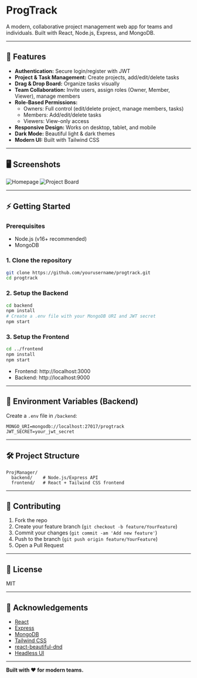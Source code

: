 # ProgTrack

A modern, collaborative project management web app for teams and individuals. Built with React, Node.js, Express, and MongoDB.

---

## 🚀 Features

- **Authentication:** Secure login/register with JWT
- **Project & Task Management:** Create projects, add/edit/delete tasks
- **Drag & Drop Board:** Organize tasks visually
- **Team Collaboration:** Invite users, assign roles (Owner, Member, Viewer), manage members
- **Role-Based Permissions:**
  - Owners: Full control (edit/delete project, manage members, tasks)
  - Members: Add/edit/delete tasks
  - Viewers: View-only access
- **Responsive Design:** Works on desktop, tablet, and mobile
- **Dark Mode:** Beautiful light & dark themes
- **Modern UI:** Built with Tailwind CSS

---

## 🖥️ Screenshots

![Homepage](./screenshots/homepage.png)
![Project Board](./screenshots/board.png)

---

## ⚡ Getting Started

### Prerequisites
- Node.js (v16+ recommended)
- MongoDB

### 1. Clone the repository
```bash
git clone https://github.com/yourusername/progtrack.git
cd progtrack
```

### 2. Setup the Backend
```bash
cd backend
npm install
# Create a .env file with your MongoDB URI and JWT secret
npm start
```

### 3. Setup the Frontend
```bash
cd ../frontend
npm install
npm start
```

- Frontend: http://localhost:3000
- Backend: http://localhost:9000

---

## 🔑 Environment Variables (Backend)
Create a `.env` file in `/backend`:
```
MONGO_URI=mongodb://localhost:27017/progtrack
JWT_SECRET=your_jwt_secret
```

---

## 🛠️ Project Structure
```
ProjManager/
  backend/    # Node.js/Express API
  frontend/   # React + Tailwind CSS frontend
```

---

## 🤝 Contributing
1. Fork the repo
2. Create your feature branch (`git checkout -b feature/YourFeature`)
3. Commit your changes (`git commit -am 'Add new feature'`)
4. Push to the branch (`git push origin feature/YourFeature`)
5. Open a Pull Request

---

## 📄 License
MIT

---

## 🙏 Acknowledgements
- [React](https://reactjs.org/)
- [Express](https://expressjs.com/)
- [MongoDB](https://www.mongodb.com/)
- [Tailwind CSS](https://tailwindcss.com/)
- [react-beautiful-dnd](https://github.com/atlassian/react-beautiful-dnd)
- [Headless UI](https://headlessui.dev/)

---

**Built with ❤️ for modern teams.**
